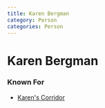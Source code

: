 ```yaml
---
title: Karen Bergman
category: Person
categories: Person
---
```

# Karen Bergman
### Known For

* [Karen's Corridor](Karen's-Corridor)

